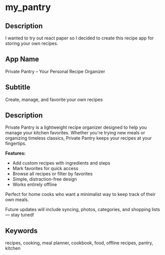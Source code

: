 # my_pantry

## Description
I wanted to try out react paper so I decided to create this recipe app for storing your own recipes.

## App Name
Private Pantry – Your Personal Recipe Organizer

## Subtitle
Create, manage, and favorite your own recipes

## Description
Private Pantry is a lightweight recipe organizer designed to help you manage your kitchen favorites. Whether you're trying new meals or organizing timeless classics, Private Pantry keeps your recipes at your fingertips.

**Features:**
- Add custom recipes with ingredients and steps
- Mark favorites for quick access
- Browse all recipes or filter by favorites
- Simple, distraction-free design
- Works entirely offline

Perfect for home cooks who want a minimalist way to keep track of their own meals.

Future updates will include syncing, photos, categories, and shopping lists — stay tuned!

## Keywords
recipes, cooking, meal planner, cookbook, food, offline recipes, pantry, kitchen

